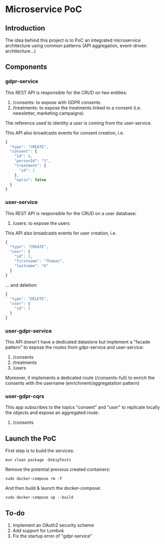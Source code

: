 # Microservice PoC

## Introduction

The idea behind this project is to PoC an integrated microservice architecture using common patterns (API aggregation, event-driven architecture...)

## Components

### gdpr-service

This REST API is responsible for the CRUD on two entities:
1. /consents: to expose with GDPR consents
2. /treatments: to expose the treatments linked to a consent (i.e. newsletter, marketing campaigns)

The reference used to identity a user is coming from the user-service.

This API also broadcasts events for consent creation, i.e.

```javascript
{
  "type": "CREATE",
  "consent": {
    "id": 4,
    "personId": "1",
    "treatment": {
      "id": 1
    },
    "optin": false
  }
}
```

### user-service

This REST API is responsible for the CRUD on a user database:
1. /users: to expose the users

This API also broadcasts events for user creation, i.e.

```javascript
{
  "type": "CREATE",
  "user": {
    "id": 1,
    "firstname": "Thomas",
    "lastname": "K"
  }
}
```

... and deletion:

```javascript
{
  "type": "DELETE",
  "user": {
    "id": 1
  }
}
```

### user-gdpr-service

This API doesn't have a dedicated datastore but implement a "facade pattern" to expose the routes from gdpr-service and user-service:
1. /consents
2. /treatments
3. /users

Moreover, it implements a dedicated route (/consents-full) to enrich the consents with the username (enrichment/aggregatation pattern)

### user-gdpr-cqrs

This app subscribes to the topics "consent" and "user" to replicate locally the objects and expose an aggregated route:
1. /consents 

## Launch the PoC

First step is to build the services:

```
mvn clean package -DskipTests
```

Remove the potential previous created containers:

```
sudo docker-compose rm -f
```

And then build & launch the docker-compose:

```
sudo docker-compose up --build
```

## To-do

1. Implement an OAuth2 security scheme
2. Add support for Lombok
3. Fix the startup error of "gdpr-service"